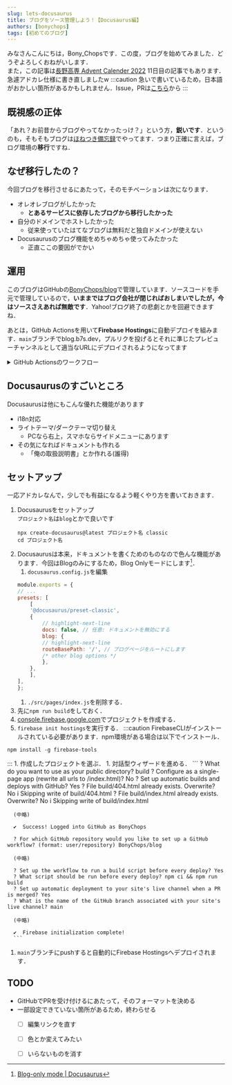 ```yaml
---
slug: lets-docusaurus
title: ブログをソース管理しよう！【Docusaurus編】
authors: [bonychops]
tags: [初めてのブログ]
---
```


みなさんこんにちは，Bony_Chopsです．この度，ブログを始めてみました．どうぞよろしくおねがいします．  
また，この記事は[長野高専 Advent Calender 2022](https://qiita.com/advent-calendar/2022/nnct) 11日目の記事でもあります．急遽アドカレ仕様に書き直しましたw
:::caution
急いで書いているため，日本語がおかしい箇所があるかもしれません．Issue，PRは[こちら](https://github.com/BonyChops/blog)から
:::

## 既視感の正体
「あれ？お前昔からブログやってなかったっけ？」という方，**鋭いです**．というのも，そもそもブログは[ほねつき備忘録](https://bonychops.hatenablog.jp)でやってます．つまり正確に言えば，ブログ環境の**移行**ですね．

## なぜ移行したの？
今回ブログを移行させるにあたって，そのモチベーションは次になります．
- オレオレブログがしたかった
    - **とあるサービスに依存したブログから移行したかった**
- 自分のドメインでホストしたかった
    - 従来使っていたはてなブログは無料だと独自ドメインが使えない
- Docusaurusのブログ機能をめちゃめちゃ使ってみたかった
    - 正直ここの要因がでかい

## 運用
このブログはGitHubの[BonyChops/blog](https://github.com/BonyChops/blog)で管理しています．ソースコードを手元で管理しているので，**いままではブログ会社が閉じればおしまいでしたが，今はソースさえあれば無敵です**．Yahoo!ブログ終了の悲劇とかを回避できますね．

あとは，GitHub Actionsを用いて**Firebase Hostings**に自動デプロイを組みます．`main`ブランチでblog.b7s.dev，プルリクを投げるとそれに準じたプレビューチャンネルとして適当なURLにデプロイされるようになってます

<details>
<summary>GitHub Actionsのワークフロー</summary>

`firebase init hostings`で自動生成されたワークフローですが，参考程度にどうぞ．

```yml title=firebase-hosting-merge.yml
# This file was auto-generated by the Firebase CLI
# https://github.com/firebase/firebase-tools

name: Deploy to Firebase Hosting on merge
'on':
  push:
    branches:
      - main
jobs:
  build_and_deploy:
    runs-on: ubuntu-latest
    steps:
      - uses: actions/checkout@v2
      - run: npm ci && npm run build
      - uses: FirebaseExtended/action-hosting-deploy@v0
        with:
          repoToken: '${{ secrets.GITHUB_TOKEN }}'
          firebaseServiceAccount: '${{ secrets.FIREBASE_SERVICE_ACCOUNT_BLOG_B2D8F }}'
          channelId: live
          projectId: blog-b2d8f
```

```yml title=firebase-hosting-pull-request.yml
# This file was auto-generated by the Firebase CLI
# https://github.com/firebase/firebase-tools

name: Deploy to Firebase Hosting on PR
'on': pull_request
jobs:
  build_and_preview:
    if: '${{ github.event.pull_request.head.repo.full_name == github.repository }}'
    runs-on: ubuntu-latest
    steps:
      - uses: actions/checkout@v2
      - run: npm ci && npm run build
      - uses: FirebaseExtended/action-hosting-deploy@v0
        with:
          repoToken: '${{ secrets.GITHUB_TOKEN }}'
          firebaseServiceAccount: '${{ secrets.FIREBASE_SERVICE_ACCOUNT_BLOG_B2D8F }}'
          projectId: blog-b2d8f

```
</details>

## Docusaurusのすごいところ
Docusaurusは他にもこんな優れた機能があります
- i18n対応
- ライトテーマ/ダークテーマ切り替え
  - PCなら右上，スマホならサイドメニューにあります
- その気になればドキュメントも作れる
  - 「俺の取扱説明書」とか作れる(誰得)

## セットアップ
一応アドカレなんで，少しでも有益になるよう軽くやり方を書いておきます．
 
1. Docusaurusをセットアップ  
    `プロジェクト名`は`blog`とかで良いです
    ```
    npx create-docusaurus@latest プロジェクト名 classic
    cd プロジェクト名
    ```
1. Docusaurusは本来，ドキュメントを書くためのものなので色んな機能があります．今回はBlogのみにするため，Blog Onlyモードにします[^1]．
    1. `docusaurus.config.js`を編集
    ```js title="docusaurus.config.js"
    module.exports = {
    // ...
    presets: [
        [
        '@docusaurus/preset-classic',
        {
            // highlight-next-line
            docs: false, // 任意: ドキュメントを無効にする
            blog: {
            // highlight-next-line
            routeBasePath: '/', // ブログページをルートにします
            /* other blog options */
            },
        },
        ],
    ],
    };
    ```
    1. `./src/pages/index.js`を削除する．
1. 先に`npm run build`をしておく．
1. [console.firebase.google.com](https://console.firebase.google.com)でプロジェクトを作成する．
1. `firebase init hostings`を実行する．
  :::caution
  FirebaseCLIがインストールされている必要があります．npm環境がある場合は以下でインストール．
  ```
  npm install -g firebase-tools
  ```
  :::
    1. 作成したプロジェクトを選ぶ．
    1. 対話型ウィザードを進める．
      ```
      ? What do you want to use as your public directory? build
      ? Configure as a single-page app (rewrite all urls to /index.html)? No
      ? Set up automatic builds and deploys with GitHub? Yes
      ? File build/404.html already exists. Overwrite? No
      i  Skipping write of build/404.html
      ? File build/index.html already exists. Overwrite? No
      i  Skipping write of build/index.html

      (中略)

      ✔  Success! Logged into GitHub as BonyChops

      ? For which GitHub repository would you like to set up a GitHub workflow? (format: user/repository) BonyChops/blog

      (中略)

      ? Set up the workflow to run a build script before every deploy? Yes
      ? What script should be run before every deploy? npm ci && npm run build
      ? Set up automatic deployment to your site's live channel when a PR is merged? Yes
      ? What is the name of the GitHub branch associated with your site's live channel? main

      (中略)

      ✔  Firebase initialization complete!
      ```
1. `main`ブランチにpushすると自動的にFirebase Hostingsへデプロイされます．

## TODO
- GitHubでPRを受け付けるにあたって，そのフォーマットを決める
- 一部設定できていない箇所があるため，終わらせる
  - [ ] 編集リンクを直す
  - [ ] 色とか変えてみたい
  - [ ] いらないものを消す


[^1]: [Blog-only mode | Docusaurus](https://docusaurus.io/docs/next/blog#blog-only-mode)